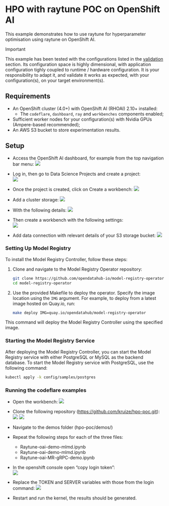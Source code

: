 # HPO with raytune POC on OpenShift AI

This example demonstrates how to use raytune for hyperparameter optimisation using raytune on OpenShift AI.

> [!IMPORTANT]
> This example has been tested with the configurations listed in the [validation](#validation) section.
> Its configuration space is highly dimensional, with application configuration tighly coupled to runtime / hardware configuration.
> It is your responsibility to adapt it, and validate it works as expected, with your configuration(s), on your target environment(s).

## Requirements

* An OpenShift cluster (4.0+) with OpenShift AI (RHOAI) 2.10+ installed:
  * The `codeflare`, `dashboard`, `ray` and `workbenches` components enabled;
* Sufficient worker nodes for your configuration(s) with Nvidia GPUs (Ampere-based recommended);
* An AWS S3 bucket to store experimentation results.

## Setup

* Access the OpenShift AI dashboard, for example from the top navigation bar menu:
![](./docs/01.png)

* Log in, then go to Data Science Projects and create a project:  
![](./docs/02.png)

* Once the project is created, click on Create a workbench:
![](./docs/03.png)

* Add a cluster storage:
![](./docs/04.png)

* With the following details:
![](./docs/05.png)

* Then create a workbench with the following settings:  
![](./docs/06.png)

* Add data connection with relevant details of your S3 storage bucket:
![](./docs/07.png)

### Setting Up Model Registry

To install the Model Registry Controller, follow these steps:

1. Clone and navigate to the Model Registry Operator repository:

    ```bash
    git clone https://github.com/opendatahub-io/model-registry-operator.git
    cd model-registry-operator
    ```
2. Use the provided Makefile to deploy the operator. Specify the image location using the `IMG` argument. For example, to deploy from a latest image hosted on Quay.io, run:

    ```bash
    make deploy IMG=quay.io/opendatahub/model-registry-operator
    ```

This command will deploy the Model Registry Controller using the specified image.

### Starting the Model Registry Service

After deploying the Model Registry Controller, you can start the Model Registry service with either PostgreSQL or MySQL as the backend database.
To start the Model Registry service with PostgreSQL, use the following command:

```bash
kubectl apply -k config/samples/postgres
```

### Running the codeflare examples

* Open the workbench:
![](./docs/08.png)

* Clone the following repository (https://github.com/kruize/hpo-poc.git):
![](./docs/09.png)
![](./docs/10.png)

* Navigate to the demos folder (hpo-poc/demos/)

* Repeat the following steps for each of the three files:
    * Raytune-oai-demo-mlmd.ipynb
    * Raytune-oai-demo-mlmd.ipynb
    * Raytune-oai-MR-gRPC-demo.ipynb

* In the openshift console open “copy login token”:  
![](./docs/12.png)

* Replace the TOKEN and SERVER variables with those from the login command:
![](./docs/13.png)

* Restart and run the kernel, the results should be generated.
